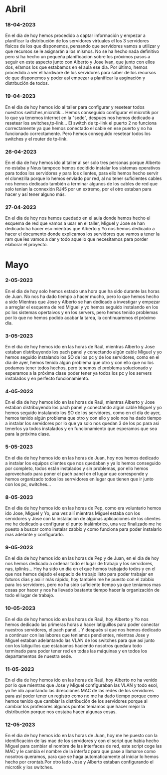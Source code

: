  # Abril
### 18-04-2023
  En el día de hoy hemos procedido a captar información y empezar a planificar la distribución de los servidores virtuales el los 3 servidores físicos de los que disponemos, pensando que servidores vamos a utilizar y que recursos se le asignarán a los mismos. No se ha hecho nada definitivo pero si ha hecho un pequeña planificacion sobre los próximos pasos a seguir en este aspecto junto con Alberto y Jose Ivan, que junto con ellos dos, eŕamos los que estabamos en el aula ese dia. Por último, hemos procedido a ver el hardware de los servidores para saber de los recursos de que disponemos y poder así empezar a planificar la asginación y distrbución de todos.

### 19-04-2023
  En el dia de hoy hemos ido al taller para configurar y resetear todos nuestros switches,microtik... Hemos conseguido configurar el microtik por lo que ya tenemos internet en la "sede", despues nos hemos dedicado a resetear los switches,tp-link... El switch de tp-link el puerto 2 no funciona correctamente ya que hemos conectado el cable en ese puerto y no ha funcionado correctamente. Pero hemos conseguido resetear todos los switches y el router de tp-link.

### 26-04-2023
  En el dia de hoy hemos ido al taller al ser solo tres personas porque Alberto no estaba y Neus tampoco hemos decidido instalar los sistemas operativos para todos los servidores y para los clientes, para ello hemos hecho servir el clonezilla porque lo hemos enviado por red, al no tener suficientes cables nos hemos dedicado también a terminar algunos de los cables de red que solo tenian la connexión RJ45 por un extremo, por el otro estaban para hacer y así tener alguno más.

### 27-04-2023
  En el dia de hoy nos hemos quedado en el aula donde hemos hecho el esquema de red que vamos a usar en el taller, Miguel y Jose se han dedicado ha hacer eso mientras que Alberto y Yo nos hemos dedicado a hacer el documento donde explicamos los servidores que vamos a tener la ram que les vamos a dar y todo aquello que necesitamos para porder elaborar el proyecto.
 
 # Mayo
 ### 2-05-2023
  En el dia de hoy solo hemos estado una hora que ha sido durante las horas de Juan. No nos ha dado tiempo a hacer mucho, pero lo que hemos hecho a sido Mientras que Jose y Alberto se han dedicado a investigar y empezar a arreglar el esquema de red Miguel y yo hemos seguido instalando en los pc los sistemas opertaivos y en los servers, pero hemos tenido problemas por lo que no hemos podido acabar la tarea, la continuaremos el próximo día.
  
 ### 3-05-2023  
 En el dia de hoy hemos ido en las horas de Raúl, mientras Alberto y Jose estaban distribuyendo los pach panel y conectando algún cable Miguel y yo hemos seguido instalando los SO de los pc y de los servidores, como en el día de ayer, hemos tenido algún problema que otro y con ello que no los podamos tener todos hechos, pero tenemos el problema solucionado y esperamos a la próxima clase poder tener ya todos los pc y los servers instalados y en perfecto funcionamiento.

### 4-05-2023  
 En el dia de hoy hemos ido en las horas de Raúl, mientras Alberto y Jose estaban distribuyendo los pach panel y conectando algún cable Miguel y yo hemos seguido instalando los SO de los servidores, como en el día de ayer, hemos tenido algún problema que otro y con ello y solo nos ha dado tiempo a instalar los servidores por lo que ya solo nos quedan 3 de los pc para así tenerlos ya todos instalados y en funcionamiento que esperamos que sea para la próxima clase.

### 5-05-2023  
 En el dia de hoy hemos ido en las horas de Juan, hoy nos hemos dedicado a instalar los equipos clientes que nos quedaban y ya lo hemos conseguido por completo, todos están instalados y sin problemas, por ello hemos aprovechado para poner el pach panel en el lugar que corresponde y hemos organizado todos los serrvidores en lugar que tienen que ir junto con los pc, switches...

### 8-05-2023  
 En el dia de hoy hemos ido en las horas de Pep, como era voluntario hemos ido Jose, Miguel y Yo, una vez allí mientras Miguel estaba con los servidores y Jose con la instalación de algúnas aplicaciones de los clientes me he dedicado a configurar el punto inalámbrico, una vez finalizado me he puesto a buscar como instalar zabbix y como funciona para poder instalarlo mas adelante y configurarlo.

### 9-05-2023  
 En el dia de hoy hemos ido en las horas de Pep y de Juan, en el dia de hoy nos hemos dedicado a ordenar todo el lugar de trabajo y los servidores, nas, tplinks... Hoy ha sido un dia en el que hemos trabajado todos y en el que nos hemos dejado el espacio de trabajo listo para poder trabajar en futuros dias y así ir más rápido, hoy también me he puesto con el zabbix para los servidores, pero no ha sido suficiente tiempo ya que teniamos mas cosas por hacer y nos ha llevado bastante tiempo hacer la organización de todo el lugar de trabajo.
 
 ### 10-05-2023  
 En el dia de hoy hemos ido en las horas de Raúl, hoy Alberto y Yo nos hemos dedicado las primeras horas a hacer latiguillos para poder conectar nuestros servidores, el pach panel... Y después si que nos hemos dedicado a continuar con las labores que teniamos pendientes, mientras Jose y Miguel estaban adelantando las VLAN de los switches para que así junto con los latiguillos que estabamos haciendo nosotros quedara todo terminado para poder tener red en todas las máquinas y en todos los departamentos de nuestra sede.
 
  ### 11-05-2023  
 En el dia de hoy hemos ido en las horas de Raúl, hoy Alberto no ha venido por lo que mientras que Jose y Miguel configuraban las VLAN y todo esol, yo he ido apuntando las direcciónes MAC de las redes de los servidores para así poder tener un registro como no me ha dado tiempo porque como hemos tenido que cambiar la distribución de los servidores porque al cambiar los profesores algunos puntos teniamos que hacer mejor la distribución porque nos costaba hacer algunas cosas.

 ### 12-05-2023  
 En el dia de hoy hemos ido en las horas de Juan, hoy me he puesto con la identificación de las mac de los servidores y con el script que habia hecho Miguel para cambiar el nombre de las interfaces de red, este script coge las MAC y le cambia el nombre de la interfaz para que pase a llamarse como nosotros queramos, para que se haga automaticamente al iniciar lo hemos hecho por crontab.Por otro lado Jose y Alberto estaban configurando el microtik y los switches.
